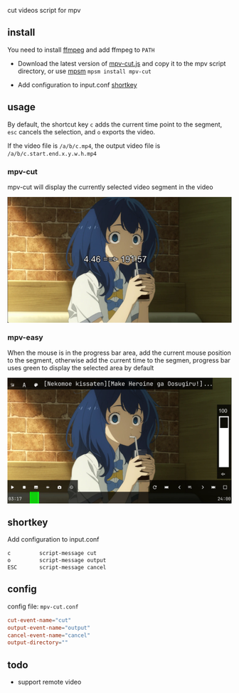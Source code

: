 cut videos script for mpv

## install

You need to install [ffmpeg](https://www.ffmpeg.org/download.html) and add ffmpeg to ```PATH```

- Download the latest version of [mpv-cut.js](https://github.com/mpv-easy/mpv-easy/releases) and copy it to the mpv script directory, or use [mpsm](../mpv-mpsm/readme.md) `mpsm install mpv-cut`

- Add configuration to input.conf [shortkey](https://github.com/mpv-easy/mpv-easy/tree/main/mpv-cut#shortkey)


## usage

By default, the shortcut key `c` adds the current time point to the segment, `esc` cancels the selection, and `o` exports the video.

If the video file is `/a/b/c.mp4`, the output video file is `/a/b/c.start.end.x.y.w.h.mp4`

### mpv-cut

mpv-cut will display the currently selected video segment in the video

<div style="display: flex;">
  <img src="../assets/img/mpv-cut-text.webp" alt="mpv-cut"/>
</div>

### mpv-easy

When the mouse is in the progress bar area, add the current mouse position to the segment, otherwise add the current time to the segmen, progress bar uses green to display the selected area by default

<div style="display: flex;">
  <img src="../assets/img/mpv-easy-cut-area.webp" alt="mpv-easy-cut"/>
</div>


## shortkey


Add configuration to input.conf

```
c         script-message cut
o         script-message output
ESC       script-message cancel
```

## config

config file: `mpv-cut.conf`
```conf
cut-event-name="cut"
output-event-name="output"
cancel-event-name="cancel"
output-directory=""
```

## todo

- support remote video